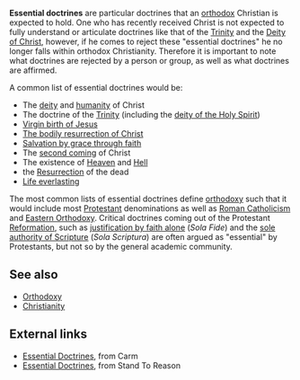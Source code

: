 **Essential doctrines** are particular doctrines that an
[orthodox](Orthodox "Orthodox") Christian is expected to hold. One
who has recently received Christ is not expected to fully
understand or articulate doctrines like that of the
[Trinity](Trinity "Trinity") and the
[Deity of Christ](Deity_of_Christ "Deity of Christ"), however, if
he comes to reject these "essential doctrines" he no longer falls
within orthodox Christianity. Therefore it is important to note
what doctrines are rejected by a person or group, as well as what
doctrines are affirmed.

A common list of essential doctrines would be:

-   The [deity](Deity_of_Christ "Deity of Christ") and
    [humanity](Humanity_of_Christ "Humanity of Christ") of Christ
-   The doctrine of the [Trinity](Trinity "Trinity") (including the
    [deity of the Holy Spirit](Deity_of_the_Holy_Spirit "Deity of the Holy Spirit"))
-   [Virgin birth of Jesus](Virgin_birth_of_Jesus "Virgin birth of Jesus")
-   [The bodily resurrection of Christ](Resurrection "Resurrection")
-   [Salvation by grace through faith](Salvation "Salvation")
-   The [second coming](Second_coming "Second coming") of Christ
-   The existence of [Heaven](Heaven "Heaven") and
    [Hell](Hell "Hell")
-   the [Resurrection](Resurrection "Resurrection") of the dead
-   [Life everlasting](Eternal_life "Eternal life")

The most common lists of essential doctrines define
[orthodoxy](Orthodox "Orthodox") such that it would include most
[Protestant](Protestant "Protestant") denominations as well as
[Roman Catholicism](Roman_Catholicism "Roman Catholicism") and
[Eastern Orthodoxy](Eastern_Orthodoxy "Eastern Orthodoxy").
Critical doctrines coming out of the Protestant
[Reformation](Reformation "Reformation"), such as
[justification by faith alone](Faith_alone "Faith alone")
(*Sola Fide*) and the
[sole authority of Scripture](Scripture_alone "Scripture alone")
(*Sola Scriptura*) are often argued as "essential" by Protestants,
but not so by the general academic community.

## See also

-   [Orthodoxy](Orthodoxy "Orthodoxy")
-   [Christianity](Christianity "Christianity")

## External links

-   [Essential Doctrines](http://www.carm.org/doctrine/essentials.htm),
    from Carm
-   [Essential Doctrines](http://www.str.org/site/News2?page=NewsArticle&id=5230&printer_friendly=1),
    from Stand To Reason



